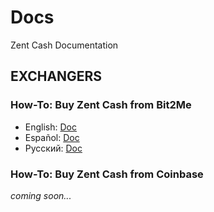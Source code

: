 # Docs
Zent Cash Documentation


## EXCHANGERS

### How-To: Buy Zent Cash from Bit2Me

- English: [Doc](https://github.com/ZentCashFoundation/Docs/blob/main/EN/Exchangers/ZTC-Bit2Me/How-To-Buy-Zents-from-Bit2Me.md)
- Español: [Doc](https://github.com/ZentCashFoundation/Docs/blob/main/ES/Exchangers/ZTC-Bit2Me/Comprar-Zents-desde-Bit2Me.md)
- Pусский: [Doc](https://github.com/ZentCashFoundation/Docs/blob/main/RU/Exchangers/ZTC-Bit2Me/Как-быть-покупать-центы-из-Bit2Me.md)

### How-To: Buy Zent Cash from Coinbase

*coming soon...*

